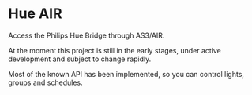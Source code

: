Hue AIR
=======
Access the Philips Hue Bridge through AS3/AIR.

At the moment this project is still in the early stages, under active development and subject to change rapidly.

Most of the known API has been implemented, so you can control lights, groups and schedules.
